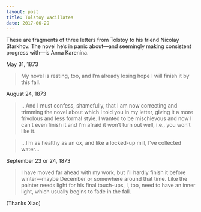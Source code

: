 ```yaml
---
layout: post
title: Tolstoy Vacillates
date: 2017-06-29
---
```



These are fragments of three letters from Tolstoy to his friend Nicolay Starkhov. The novel he’s in panic about––and seemingly making consistent progress with––is Anna Karenina.

May 31, 1873

> My novel is resting, too, and I’m already losing hope I will finish it by this fall.

August 24, 1873

> ...And I must confess, shamefully, that I am now correcting and trimming the novel about which I told you in my letter, giving it a more frivolous and less formal style. I wanted to be mischievous and now I can’t even finish it and I’m afraid it won’t turn out well, i.e., you won’t like it.

> ...I’m as healthy as an ox, and like a locked-up mill, I’ve collected water… 

September 23 or 24, 1873

> I have moved far ahead with my work, but I’ll hardly finish it before winter––maybe December or somewhere around that time. Like the painter needs light for his final touch-ups, I, too, need to have an inner light, which usually begins to fade in the fall.

(Thanks Xiao)
